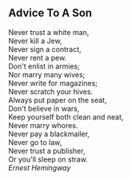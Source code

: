 ## Advice To A Son
Never trust a white man,<br>
Never kill a Jew,<br>
Never sign a contract,<br>
Never rent a pew.<br>
Don't enlist in armies;<br>
Nor marry many wives;<br>
Never write for magazines;<br>
Never scratch your hives.<br>
Always put paper on the seat,<br>
Don't believe in wars,<br>
Keep yourself both clean and neat,<br>
Never marry whores.<br>
Never pay a blackmailer,<br>
Never go to law,<br>
Never trust a publisher,<br>
Or you'll sleep on straw.<br>
*Ernest Hemingway*
